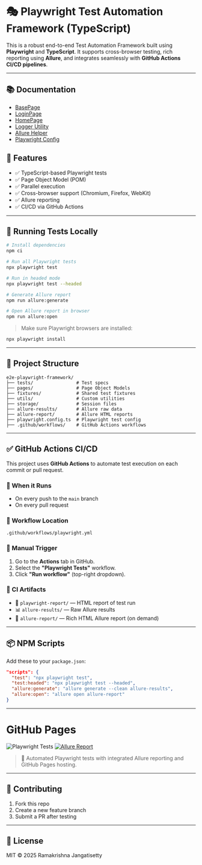 
# 🎭 Playwright Test Automation Framework (TypeScript)

This is a robust end-to-end Test Automation Framework built using **Playwright** and **TypeScript**. It supports cross-browser testing, rich reporting using **Allure**, and integrates seamlessly with **GitHub Actions CI/CD pipelines**.

---

## 📚 Documentation

- [BasePage](docs/BasePage.md)
- [LoginPage](docs/LoginPage.md)
- [HomePage](docs/HomePage.md)
- [Logger Utility](docs/logger.md)
- [Allure Helper](docs/allureHelper.md)
- [Playwright Config](docs/playwright-config.md)

## 🚀 Features

- ✅ TypeScript-based Playwright tests
- ✅ Page Object Model (POM)
- ✅ Parallel execution
- ✅ Cross-browser support (Chromium, Firefox, WebKit)
- ✅ Allure reporting
- ✅ CI/CD via GitHub Actions

---

## 🧪 Running Tests Locally

```bash
# Install dependencies
npm ci

# Run all Playwright tests
npx playwright test

# Run in headed mode
npx playwright test --headed

# Generate Allure report
npm run allure:generate

# Open Allure report in browser
npm run allure:open
````

> Make sure Playwright browsers are installed:

```bash
npx playwright install
```

---

## 📂 Project Structure

```
e2e-playwright-framework/
├── tests/                # Test specs
├── pages/                # Page Object Models
├── fixtures/             # Shared test fixtures
├── utils/                # Custom utilities
├── storage/              # Session files
├── allure-results/       # Allure raw data
├── allure-report/        # Allure HTML reports
├── playwright.config.ts  # Playwright test config
├── .github/workflows/    # GitHub Actions workflows
```

---

## ✅ GitHub Actions CI/CD

This project uses **GitHub Actions** to automate test execution on each commit or pull request.

### 📍 When it Runs

* On every push to the `main` branch
* On every pull request

### 📁 Workflow Location

```
.github/workflows/playwright.yml
```

### 📜 Manual Trigger

1. Go to the **Actions** tab in GitHub.
2. Select the **"Playwright Tests"** workflow.
3. Click **"Run workflow"** (top-right dropdown).

### 📂 CI Artifacts

* 🧪 `playwright-report/` — HTML report of test run
* 📊 `allure-results/` — Raw Allure results
* 📁 `allure-report/` — Rich HTML Allure report (on demand)

---

## 📦 NPM Scripts

Add these to your `package.json`:

```json
"scripts": {
  "test": "npx playwright test",
  "test:headed": "npx playwright test --headed",
  "allure:generate": "allure generate --clean allure-results",
  "allure:open": "allure open allure-report"
}
```

---

# GitHub Pages

![Playwright Tests](https://github.com/ramjangatisetty/e2e-playwright-typescript-framework-template/actions/workflows/playwright.yml/badge.svg)
[![Allure Report](https://img.shields.io/badge/Allure-Report-blue)](https://ramjangatisetty.github.io/e2e-playwright-typescript-framework-template/)

> 🚀 Automated Playwright tests with integrated Allure reporting and GitHub Pages hosting.

---

## 🤝 Contributing

1. Fork this repo
2. Create a new feature branch
3. Submit a PR after testing

---

## 📄 License

MIT © 2025 Ramakrishna Jangatisetty
